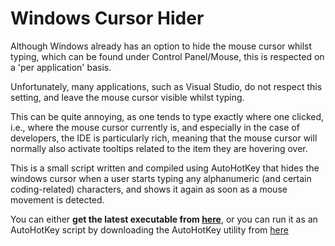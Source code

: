 Windows Cursor Hider
====================

Although Windows already has an option to hide the mouse cursor whilst typing, which can be found under Control Panel/Mouse, this is respected on a 'per application' basis.

Unfortunately, many applications, such as Visual Studio, do not respect this setting, and leave the mouse cursor visible whilst typing.

This can be quite annoying, as one tends to type exactly where one clicked, i.e., where the mouse cursor currently is, and especially in the case of developers, the IDE is particularly rich, meaning that the mouse cursor will normally also activate tooltips related to the item they are hovering over.

This is a small script written and compiled using AutoHotKey that hides the windows cursor when a user starts typing any alphanumeric (and certain coding-related) characters, and shows it again as soon as a mouse movement is detected.

You can either **get the latest executable from [here][1]**, or you can run it as an AutoHotKey script by downloading the AutoHotKey utility from [here][2]

[1]:https://github.com/Stefan-Z-Camilleri/Windows-Cursor-Hider/blob/master/executable/Hide%20Mouse%20Cursor%20on%20Idle.exe
[2]:http://www.autohotkey.com
